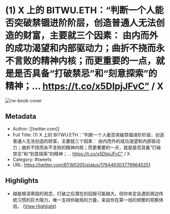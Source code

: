 # (1) X 上的 BITWU.ETH：“判断一个人能否突破禁锢进阶阶层，创造普通人无法创造的财富，主要就三个因素： 由内而外的成功渴望和内部驱动力；曲折不挠而永不言败的精神内核；而更重要的一点，就是是否具备“打破禁忌”和“刻意探索”的精神；… https://t.co/x5DIpjJFvC” / X

![rw-book-cover](https://readwise-assets.s3.amazonaws.com/media/uploaded_book_covers/profile_101759/eKa0vuda.png)

## Metadata
- Author: [[twitter.com]]
- Full Title: (1) X 上的 BITWU.ETH：“判断一个人能否突破禁锢进阶阶层，创造普通人无法创造的财富，主要就三个因素： 由内而外的成功渴望和内部驱动力；曲折不挠而永不言败的精神内核；而更重要的一点，就是是否具备“打破禁忌”和“刻意探索”的精神；… https://t.co/x5DIpjJFvC” / X
- Category: #tweets
- URL: https://twitter.com/BTW0205/status/1764463037799645251

## Highlights
- 越是根深蒂固的观念，打破之后潜在的回报可能越大。但你肯定会遇到周边传统习惯的巨大阻力，唯一支持你破局的力量，来自你在第一线的频繁的观察体验。 ([View Highlight](https://read.readwise.io/read/01hr4prebtqawxn2mahgrp84c8))
